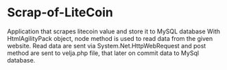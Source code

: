# Scrap-of-LiteCoin
Application that scrapes litecoin value and store it to MySQL database
With HtmlAgilityPack object, node method is used to read data from the given website. Read data are sent via System.Net.HttpWebRequest and post method are sent to velja.php file, that later on commit data to MySql database.
